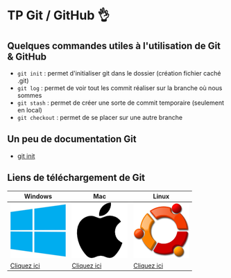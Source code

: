 # TP Git / GitHub :ok_hand:

## Quelques commandes utiles à l'utilisation de Git & GitHub

* ```git init``` : permet d'initialiser git dans le dossier (création fichier caché .git)
* ```git log``` : permet de voir tout les commit réaliser sur la branche où nous sommes
* ```git stash``` : permet de créer une sorte de commit temporaire (seulement en local)
* ```git checkout``` : permet de se placer sur une autre branche

## Un peu de documentation Git

* [git init](https://git-scm.com/book/en/v2/Git-Basics-Getting-a-Git-Repository) 

##  Liens de téléchargement de Git

Windows | Mac | Linux
------- | --- | -----
![GitHub Logo](windows.png) | ![GitHub Logo](apple.png) | ![GitHub Logo](linux.png)
[Cliquez ici](https://git-scm.com/download/win) | [Cliquez ici](https://git-scm.com/download/mac) | [Cliquez ici](https://git-scm.com/download/linux)


